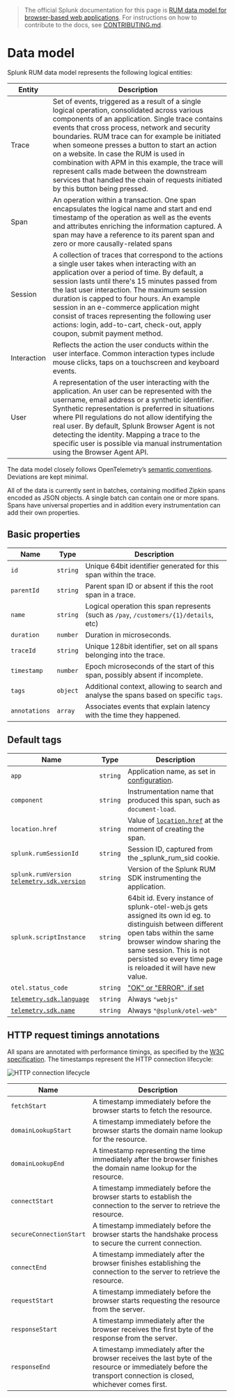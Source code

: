 > The official Splunk documentation for this page is [RUM data model for browser-based web applications](https://quickdraw.splunk.com/redirect/?product=Observability&location=github.rum.browser.data&version=current). For instructions on how to contribute to the docs, see [CONTRIBUTING.md](../CONTRIBUTING.md#documentation).
# Data model

Splunk RUM data model represents the following logical entities:

|Entity|Description|
|---|---|
|Trace|Set of events, triggered as a result of a single logical operation, consolidated across various components of an application. Single trace contains events that cross process, network and security boundaries. RUM trace can for example be initiated when someone presses a button to start an action on a website. In case the RUM is used in combination with APM in this example, the trace will represent calls made between the downstream services that handled the chain of requests initiated by this button being pressed.|
|Span|An operation within a transaction. One span encapsulates the logical name and start and end timestamp of the operation as well as the events and attributes enriching the information captured. A span may have a reference to its parent span and zero or more causally-related spans|
|Session|A collection of traces that correspond to the actions a single user takes when interacting with an application over a period of time. By default, a session lasts until there's 15 minutes passed from the last user interaction. The maximum session duration is capped to four hours. An example session in an e-commerce application might consist of traces representing the following user actions: login, add-to-cart, check-out, apply coupon, submit payment method.|
|Interaction|Reflects the action the user conducts within the user interface. Common interaction types include mouse clicks, taps on a touchscreen and keyboard events.|
|User|A representation of the user interacting with the application. An user can be represented with the username, email address or a synthetic identifier. Synthetic representation is preferred in situations where PII regulations do not allow identifying the real user. By default, Splunk Browser Agent is not detecting the identity. Mapping a trace to the specific user is possible via manual instrumentation using the Browser Agent API.|

The data model closely follows OpenTelemetry’s [semantic conventions](https://github.com/open-telemetry/opentelemetry-specification/tree/main/specification/trace/semantic_conventions). Deviations are kept minimal. 

All of the data is currently sent in batches, containing modified Zipkin spans encoded as JSON objects. A single batch can contain one or more spans. Spans have universal properties and in addition every instrumentation can add their own properties. 

## Basic properties

|Name|Type|Description|
|---|---|---|
|`id`|`string`|Unique 64bit identifier generated for this span within the trace.|
|`parentId`|`string`|Parent span ID or absent if this the root span in a trace.|
|`name`|`string`|Logical operation this span represents (such as `/pay`, `/customers/{1}/details`, etc)|
|`duration`|`number`|Duration in microseconds.|
|`traceId`|`string`|Unique 128bit identifier, set on all spans belonging into the trace.|
|`timestamp`|`number`|Epoch microseconds of the start of this span, possibly absent if incomplete.|
|`tags`|`object`|Additional context, allowing to search and analyse the spans based on specific `tags`.|
|`annotations`|`array`|Associates events that explain latency with the time they happened.|

## Default tags

|Name|Type|Description|
|---|---|---|
|`app`|`string`|Application name, as set in [configuration](docs/Configuration.md).|
|`component`|`string`|Instrumentation name that produced this span, such as `document-load`.|
|`location.href`|`string`|Value of [`location.href`](https://developer.mozilla.org/en-US/docs/Web/API/Location/href) at the moment of creating the span.|
|`splunk.rumSessionId`|`string`|Session ID, captured from the \_splunk_rum_sid cookie.|
|`splunk.rumVersion` [`telemetry.sdk.version`](https://github.com/open-telemetry/opentelemetry-specification/blob/main/specification/resource/semantic_conventions/README.md#telemetry-sdk)|`string`|Version of the Splunk RUM SDK instrumenting the application.|
|`splunk.scriptInstance`|`string`|64bit id. Every instance of splunk-otel-web.js gets assigned its own id eg. to distinguish between different open tabs within the same browser window sharing the same session. This is not persisted so every time page is reloaded it will have new value.|
|`otel.status_code`|`string`|["OK" or "ERROR", if set](https://github.com/open-telemetry/opentelemetry-specification/blob/main/specification/trace/sdk_exporters/zipkin.md#status)|
|[`telemetry.sdk.language`](https://github.com/open-telemetry/opentelemetry-specification/blob/main/specification/resource/semantic_conventions/README.md#telemetry-sdk)|`string`|Always `"webjs"`|
|[`telemetry.sdk.name`](https://github.com/open-telemetry/opentelemetry-specification/blob/main/specification/resource/semantic_conventions/README.md#telemetry-sdk)|`string`|Always `"@splunk/otel-web"`|

## HTTP request timings annotations

All spans are annotated with performance timings, as specified by the [W3C specification](https://www.w3.org/TR/resource-timing-1/#performanceresourcetiming). The timestamps represent the HTTP connection lifecycle:

![HTTP connection lifecycle](https://w3c.github.io/perf-timing-primer/images/resource-timing-overview-1.png)

|Name|Description|
|---|---|
|`fetchStart`|A timestamp immediately before the browser starts to fetch the resource.|
|`domainLookupStart`|A timestamp immediately before the browser starts the domain name lookup for the resource.|
|`domainLookupEnd`|A timestamp representing the time immediately after the browser finishes the domain name lookup for the resource.|
|`connectStart`|A timestamp immediately before the browser starts to establish the connection to the server to retrieve the resource.|
|`secureConnectionStart`|A timestamp immediately before the browser starts the handshake process to secure the current connection.|
|`connectEnd`|A timestamp immediately after the browser finishes establishing the connection to the server to retrieve the resource.|
|`requestStart`|A timestamp immediately before the browser starts requesting the resource from the server.|
|`responseStart`|A timestamp immediately after the browser receives the first byte of the response from the server.|
|`responseEnd`|A timestamp immediately after the browser receives the last byte of the resource or immediately before the transport connection is closed, whichever comes first.|
